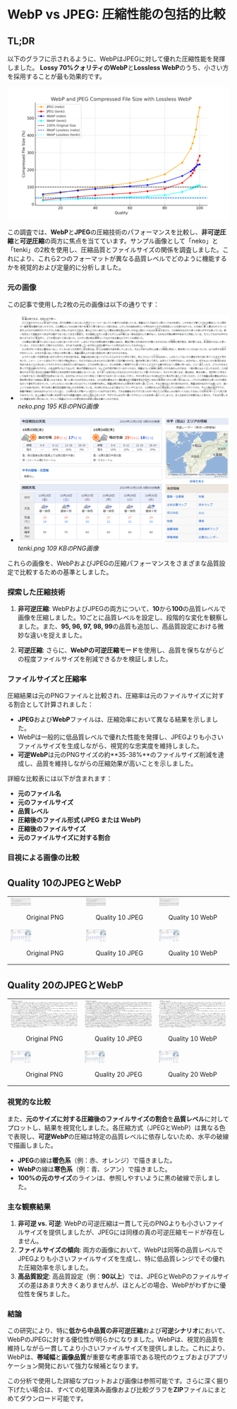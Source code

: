 # WebP vs JPEG: 圧縮性能の包括的比較

## TL;DR

以下のグラフに示されるように、WebPはJPEGに対して優れた圧縮性能を発揮しました。
**Lossy 70%クォリティのWebP**と**Lossless WebP**のうち、小さい方を採用することが最も効果的です。

![WebP and JPEG Compression with Lossless](webp_jpeg_compression_with_lossless_graph.png)

この調査では、**WebP**と**JPEG**の圧縮技術のパフォーマンスを比較し、**非可逆圧縮**と**可逆圧縮**の両方に焦点を当てています。サンプル画像として「neko」と「tenki」の2枚を使用し、圧縮品質とファイルサイズの関係を調査しました。これにより、これら2つのフォーマットが異なる品質レベルでどのように機能するかを視覚的および定量的に分析しました。

### 元の画像

この記事で使用した2枚の元の画像は以下の通りです：

- ![images/neko.png](neko.png)
  *neko.png 195 KBのPNG画像*

- ![images/tenki.png](tenki.png)
  *tenki.png 109 KBのPNG画像*

これらの画像を、WebPおよびJPEGの圧縮パフォーマンスをさまざまな品質設定で比較するための基準としました。

### 探索した圧縮技術

1. **非可逆圧縮**: WebPおよびJPEGの両方について、**10**から**100**の品質レベルで画像を圧縮しました。10ごとに品質レベルを設定し、段階的な変化を観察しました。また、**95, 96, 97, 98, 99**の品質も追加し、高品質設定における微妙な違いを捉えました。

2. **可逆圧縮**: さらに、**WebPの可逆圧縮モード**を使用し、品質を保ちながらどの程度ファイルサイズを削減できるかを検証しました。

### ファイルサイズと圧縮率

圧縮結果は元のPNGファイルと比較され、圧縮率は元のファイルサイズに対する割合として計算されました：

- **JPEG**および**WebP**ファイルは、圧縮効率において異なる結果を示しました。
- WebPは一般的に低品質レベルで優れた性能を発揮し、JPEGよりも小さいファイルサイズを生成しながら、視覚的な忠実度を維持しました。
- **可逆WebP**は元のPNGサイズの約**35-38%**のファイルサイズ削減を達成し、品質を維持しながらの圧縮効果が高いことを示しました。

詳細な比較表には以下が含まれます：

- **元のファイル名**
- **元のファイルサイズ**
- **品質レベル**
- **圧縮後のファイル形式 (JPEG または WebP)**
- **圧縮後のファイルサイズ**
- **元のファイルサイズに対する割合**

### 目視による画像の比較

## Quality 10のJPEGとWebP

<table><tr>
<td>
<img src="images/neko.png" alt="Original PNG" width="30%">
<p align="center">Original PNG</p>
</td>
<td>
<img src="images/neko_quality_10.jpeg" alt="Quality 10 JPEG" width="30%">
<p align="center">Quality 10 JPEG</p>
</td>
<td>
<img src="images/neko_quality_10.webp" alt="Quality 10 WebP" width="30%">
<p align="center">Quality 10 WebP</p>
</td>
</tr>
<tr>
<td>
<img src="images/tenki.png" alt="Original PNG" width="30%">
<p align="center">Original PNG</p>
</td>
<td>
<img src="images/tenki_quality_10.jpeg" alt="Quality 10 JPEG" width="30%">
<p align="center">Quality 10 JPEG</p>
</td>
<td>
<img src="images/tenki_quality_10.webp" alt="Quality 10 WebP" width="30%">
<p align="center">Quality 10 WebP</p>
</td>
</tr></table>

## Quality 20のJPEGとWebP

<table><tr>
<td width="30%">
<img src="images/neko.png" alt="Original PNG" width="100%">
<p align="center">Original PNG</p>
</td>
<td width="30%">
<img src="images/neko_quality_20.jpeg" alt="Quality 20 JPEG" width="100%">
<p align="center">Quality 10 JPEG</p>
</td>
<td width="30%">
<img src="images/neko_quality_20.webp" alt="Quality 20 WebP" width="1000%">
<p align="center">Quality 10 WebP</p>
</td>
</tr>
<tr>
<td>
<img src="images/tenki.png" alt="Original PNG" width="30%">
<p align="center">Original PNG</p>
</td>
<td>
<img src="images/tenki_quality_20.jpeg" alt="Quality 20 JPEG" width="30%">
<p align="center">Quality 20 JPEG</p>
</td>
<td>
<img src="images/tenki_quality_20.webp" alt="Quality 20 WebP" width="30%">
<p align="center">Quality 20 WebP</p>
</td>
</tr></table>


### 視覚的な比較

また、**元のサイズに対する圧縮後のファイルサイズの割合**を**品質レベル**に対してプロットし、結果を視覚化しました。各圧縮方式（JPEGとWebP）は異なる色で表現し、**可逆WebP**の圧縮は特定の品質レベルに依存しないため、水平の破線で描画しました。

- **JPEG**の線は**暖色系**（例：赤、オレンジ）で描きました。
- **WebP**の線は**寒色系**（例：青、シアン）で描きました。
- **100%の元のサイズ**のラインは、参照しやすいように黒の破線で示しました。

### 主な観察結果

1. **非可逆 vs. 可逆**: WebPの可逆圧縮は一貫して元のPNGよりも小さいファイルサイズを提供しましたが、JPEGには同様の真の可逆圧縮モードが存在しません。
2. **ファイルサイズの傾向**: 両方の画像において、WebPは同等の品質レベルでJPEGよりも小さいファイルサイズを生成し、特に低品質レンジでその優れた圧縮効率を示しました。
3. **高品質設定**: 高品質設定（例：**90以上**）では、JPEGとWebPのファイルサイズの差はあまり大きくありませんが、ほとんどの場合、WebPがわずかに優位性を保ちました。

### 結論

この研究により、特に**低から中品質の非可逆圧縮**および**可逆シナリオ**において、WebPのJPEGに対する優位性が明らかになりました。WebPは、視覚的品質を維持しながら一貫してより小さいファイルサイズを提供しました。これにより、WebPは、**帯域幅**と**画像品質**が重要な考慮事項である現代のウェブおよびアプリケーション開発において強力な候補となります。

この分析で使用した詳細なプロットおよび画像は参照可能です。さらに深く掘り下げたい場合は、すべての処理済み画像および比較グラフを**ZIP**ファイルにまとめてダウンロード可能です。

